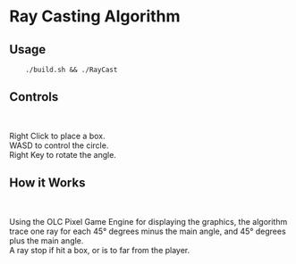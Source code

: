 # Ray Casting Algorithm

## Usage

```
    ./build.sh && ./RayCast
```

## Controls

<br>

Right Click to place a box.<br>
WASD to control the circle.<br>
Right Key to rotate the angle.

## How it Works

<br>

Using the OLC Pixel Game Engine for displaying the graphics, the algorithm trace one ray for each 45° degrees minus the main angle, and 45° degrees plus the main angle. <br>
A ray stop if hit a box, or is to far from the player.